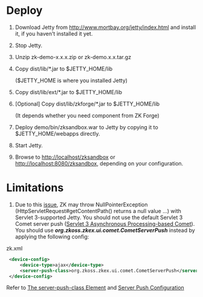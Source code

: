# Deploy

1.  Download Jetty from <http://www.mortbay.org/jetty/index.html> and
    install it, if you haven't installed it yet.
2.  Stop Jetty.
3.  Unzip zk-demo-x.x.x.zip or zk-demo.x.x.tar.gz
4.  Copy dist/lib/\*.jar to \$JETTY_HOME/lib
      
    (\$JETTY_HOME is where you installed Jetty)
5.  Copy dist/lib/ext/\*.jar to \$JETTY_HOME/lib
6.  \[Optional\] Copy dist/lib/zkforge/\*.jar to \$JETTY_HOME/lib
      
    (It depends whether you need component from ZK Forge)
7.  Deploy demo/bin/zksandbox.war to Jetty by copying it to
    \$JETTY_HOME/webapps directly.
8.  Start Jetty.
9.  Browse to <http://localhost/zksandbox> or
    <http://localhost:8080/zksandbox>, depending on your configuration.

# Limitations

1.  Due to this
    [issue](https://bugs.eclipse.org/bugs/show_bug.cgi?id=401664), ZK
    may throw NullPointerException (HttpServletRequest#getContentPath()
    returns a null value ...) with Servlet 3-supported Jetty. You should
    not use the default Servlet 3 Comet server push ([Servlet 3 Asynchronous Processing-based Comet](http://books.zkoss.org/wiki/Small_Talks/2012/February/New_Features_of_ZK_6#ZK_Comet_supports_Servlet_3_Asynchronous_Processing)).
    You should use ***org.zkoss.zkex.ui.comet.CometServerPush*** instead
    by applying the following config:

zk.xml

```xml
 <device-config>
     <device-type>ajax</device-type>
     <server-push-class>org.zkoss.zkex.ui.comet.CometServerPush</server-push-class>
 </device-config>
```

Refer to [The server-push-class Element]({{site.baseurl}}/zk_config_ref/the_device-config_element/the_server-push-class_element)
and [Server Push Configuration]({{site.baseurl}}/zk_dev_ref/server_push/configuration)


